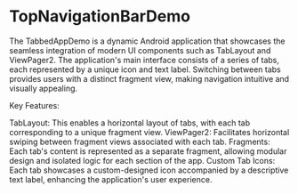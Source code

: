 # TopNavigationBarDemo
The TabbedAppDemo is a dynamic Android application that showcases the seamless integration of modern UI components such as TabLayout and ViewPager2. The application's main interface consists of a series of tabs, each represented by a unique icon and text label. Switching between tabs provides users with a distinct fragment view, making navigation intuitive and visually appealing.

Key Features:

TabLayout: This enables a horizontal layout of tabs, with each tab corresponding to a unique fragment view.
ViewPager2: Facilitates horizontal swiping between fragment views associated with each tab.
Fragments: Each tab's content is represented as a separate fragment, allowing modular design and isolated logic for each section of the app.
Custom Tab Icons: Each tab showcases a custom-designed icon accompanied by a descriptive text label, enhancing the application's user experience.
